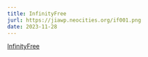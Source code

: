 ```yaml
---
title: InfinityFree
jurl: https://jiawp.neocities.org/if001.png
date: 2023-11-28
---
```

[InfinityFree](https://www.infinityfree.com/)
